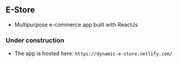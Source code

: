 ## E-Store
* Multipurpose e-commerce app built with ReactJs

### Under construction

* The app is hosted here: `https://dynamic-e-store.netlify.com/`

